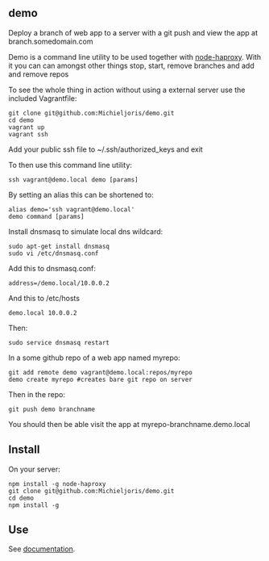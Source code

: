 demo
--------

Deploy a branch of web app to a server with a git push and view the app at branch.somedomain.com

Demo is a command line utility to be used together with
[node-haproxy](https://github.com/michieljoris/node-haproxy). With it you can
can amongst other things stop, start, remove branches and add and remove repos


To see the whole thing in action without using a external server use the included
Vagrantfile:

    git clone git@github.com:Michieljoris/demo.git
    cd demo
    vagrant up
    vagrant ssh

Add your public ssh file to ~/.ssh/authorized_keys and exit

To then use this command line utility: 

    ssh vagrant@demo.local demo [params]

By setting an alias this can be shortened to:

    alias demo='ssh vagrant@demo.local'
    demo command [params]

Install dnsmasq to simulate local dns wildcard:

    sudo apt-get install dnsmasq
    sudo vi /etc/dnsmasq.conf 

Add this to dnsmasq.conf:

    address=/demo.local/10.0.0.2

And this to /etc/hosts

    demo.local 10.0.0.2

Then:

    sudo service dnsmasq restart

In a some github repo of a web app named myrepo:

    git add remote demo vagrant@demo.local:repos/myrepo
    demo create myrepo #creates bare git repo on server

Then in the repo:

    git push demo branchname

You should then be able visit the app at myrepo-branchname.demo.local



## Install

On your server:

    npm install -g node-haproxy
    git clone git@github.com:Michieljoris/demo.git
    cd demo
    npm install -g 
	
## Use

See [documentation](https://rawgithub.com/Michieljoris/demo/master/docs/demo.html).






